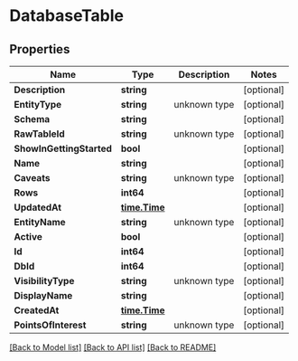 # DatabaseTable

## Properties
Name | Type | Description | Notes
------------ | ------------- | ------------- | -------------
**Description** | **string** |  | [optional] 
**EntityType** | **string** | unknown type | [optional] 
**Schema** | **string** |  | [optional] 
**RawTableId** | **string** | unknown type | [optional] 
**ShowInGettingStarted** | **bool** |  | [optional] 
**Name** | **string** |  | [optional] 
**Caveats** | **string** | unknown type | [optional] 
**Rows** | **int64** |  | [optional] 
**UpdatedAt** | [**time.Time**](time.Time.md) |  | [optional] 
**EntityName** | **string** | unknown type | [optional] 
**Active** | **bool** |  | [optional] 
**Id** | **int64** |  | [optional] 
**DbId** | **int64** |  | [optional] 
**VisibilityType** | **string** | unknown type | [optional] 
**DisplayName** | **string** |  | [optional] 
**CreatedAt** | [**time.Time**](time.Time.md) |  | [optional] 
**PointsOfInterest** | **string** | unknown type | [optional] 

[[Back to Model list]](../README.md#documentation-for-models) [[Back to API list]](../README.md#documentation-for-api-endpoints) [[Back to README]](../README.md)


